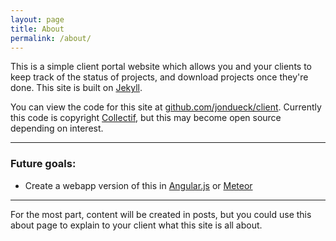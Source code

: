 ```yaml
---
layout: page
title: About
permalink: /about/
---
```


This is a simple client portal website which allows you and your clients to keep track of the status of projects, and download projects once they're done. This site is built on [Jekyll](jekyllrb.com).

You can view the code for this site at [github.com/jondueck/client](https://github.com/jondueck/client). Currently this code is copyright [Collectif](http://collectif.co), but this may become open source depending on interest.

---

### Future goals:

- Create a webapp version of this in [Angular.js](https://angularjs.org) or [Meteor](https://www.meteor.com)

---

For the most part, content will be created in posts, but you could use this about page to explain to your client what this site is all about.
